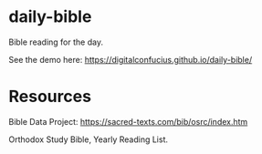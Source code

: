 # daily-bible
Bible reading for the day.

See the demo here: https://digitalconfucius.github.io/daily-bible/

# Resources
Bible Data Project: https://sacred-texts.com/bib/osrc/index.htm

Orthodox Study Bible, Yearly Reading List.